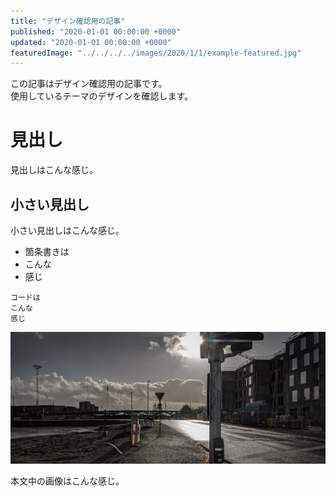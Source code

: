 ```yaml
---
title: "デザイン確認用の記事"
published: "2020-01-01 00:00:00 +0000"
updated: "2020-01-01 00:00:00 +0000"
featuredImage: "../../../../images/2020/1/1/example-featured.jpg"
---
```


この記事はデザイン確認用の記事です。  
使用しているテーマのデザインを確認します。

# 見出し

見出しはこんな感じ。

## 小さい見出し

小さい見出しはこんな感じ。

- 箇条書きは
- こんな
- 感じ

```
コードは
こんな
感じ
```

![デザイン確認用の画像](../../../../images/2020/1/1/example-1.jpg)

本文中の画像はこんな感じ。
